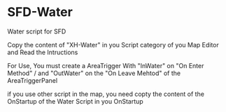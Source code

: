 # SFD-Water
Water script for SFD

Copy the content of "XH-Water" in you Script category of you Map Editor and Read the Intructions

For Use, You must create a AreaTrigger With "InWater" on "On Enter Method" / and "OutWater" on the "On Leave Mehtod" of the AreaTriggerPanel

if you use other script in the map, you need copty the content of the OnStartup of the Water Script in you OnStartup
